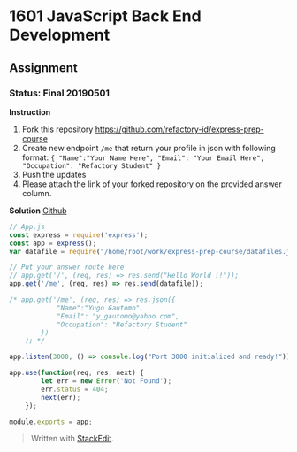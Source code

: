 # 1601 JavaScript Back End Development
## Assignment
### Status: Final 20190501

**Instruction**
 1. Fork this repository https://github.com/refactory-id/express-prep-course
 2. Create new endpoint `/me` that return your profile in json with following format: `{ "Name":"Your Name Here", "Email": "Your Email Here", "Occupation": "Refactory Student" }`
 3. Push the updates
 4. Please attach the link of your forked repository on the provided answer column.

**Solution**
[Github]()
```JavaScript
// App.js
const express = require('express');
const app = express();
var datafile = require("/home/root/work/express-prep-course/datafiles.json");

// Put your answer route here
// app.get('/', (req, res) => res.send("Hello World !!"));
app.get('/me', (req, res) => res.send(datafile));

/* app.get('/me', (req, res) => res.json({
			"Name":"Yugo Gautomo",
			"Email": "y_gautomo@yahoo.com",
			"Occupation": "Refactory Student"
		}) 
	); */

app.listen(3000, () => console.log("Port 3000 initialized and ready!"));

app.use(function(req, res, next) {
		let err = new Error('Not Found');
		err.status = 404;
		next(err);
	});

module.exports = app;
```

> Written with [StackEdit](https://stackedit.io/).